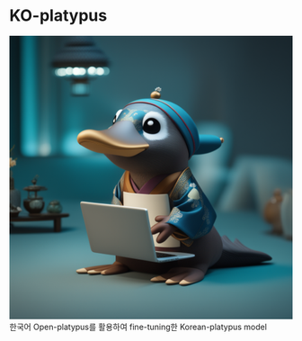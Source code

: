 # KO-platypus
![KO-platypus](./KO_platypus.png)
한국어 Open-platypus를 활용하여 fine-tuning한 Korean-platypus model
